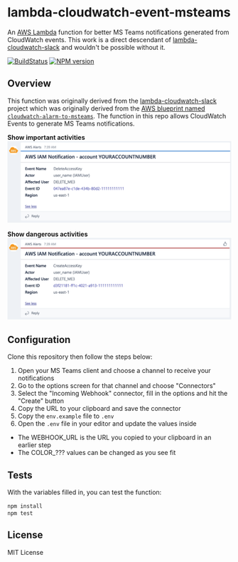 # lambda-cloudwatch-event-msteams

An [AWS Lambda](http://aws.amazon.com/lambda/) function for better MS Teams notifications generated from CloudWatch
events. This work is a direct descendant of [lambda-cloudwatch-slack](https://github.com/assertible/lambda-cloudwatch-slack)
and wouldn't be possible without it.

[![BuildStatus](https://travis-ci.org/KangarooBox/lambda-cloudwatch-msteams.png?branch=master)](https://travis-ci.org/assertible/lambda-cloudwatch-msteams)
[![NPM version](https://badge.fury.io/js/lambda-cloudwatch-msteams.png)](http://badge.fury.io/js/lambda-cloudwatch-msteams)


## Overview

This function was originally derived from the
[lambda-cloudwatch-slack](https://github.com/assertible/lambda-cloudwatch-slack) project which was originally derived
from the [AWS blueprint named `cloudwatch-alarm-to-msteams`](https://aws.amazon.com/blogs/aws/new-msteams-integration-blueprints-for-aws-lambda/).
The function in this repo allows CloudWatch Events to generate MS Teams notifications.

**Show important activities**
![Deleting an ACCESS KEY](images/delete_access_key.png)

**Show dangerous activities**
![Creating an ACCESS KEY](images/create_access_key.png)

## Configuration

Clone this repository then follow the steps below:

1. Open your MS Teams client and choose a channel to receive your notifications
1. Go to the options screen for that channel and choose "Connectors"
1. Select the "Incoming Webhook" connector, fill in the options and hit the "Create" button
1. Copy the URL to your clipboard and save the connector
1. Copy the ``env.example`` file to ``.env``
1. Open the ``.env`` file in your editor and update the values inside
  * The WEBHOOK_URL is the URL you copied to your clipboard in an earlier step
  * The COLOR_??? values can be changed as you see fit

## Tests

With the variables filled in, you can test the function:

```
npm install
npm test
```

## License

MIT License
